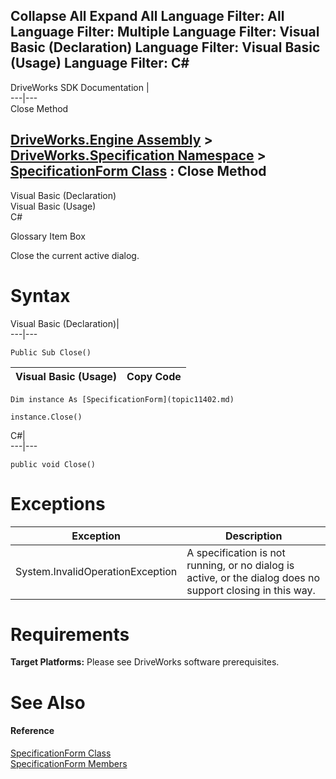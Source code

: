 Collapse All Expand All Language Filter: All  Language Filter: Multiple  Language Filter: Visual Basic (Declaration) Language Filter: Visual Basic (Usage) Language Filter: C#  
---  
DriveWorks SDK Documentation  |   
---|---  
Close Method   
  
[DriveWorks.Engine Assembly](topic2156.md) > [DriveWorks.Specification Namespace](topic10764.md) > [SpecificationForm Class](topic11402.md) : Close Method  
---  
  
Visual Basic (Declaration)    
Visual Basic (Usage)    
C# 

Glossary Item Box

Close the current active dialog. 

# Syntax

Visual Basic (Declaration)|   
---|---  
      
    
    Public Sub Close()   
  
Visual Basic (Usage)| Copy Code  
---|---  
      
    
    Dim instance As [SpecificationForm](topic11402.md)
     
    instance.Close()  
  
C#|   
---|---  
      
    
    public void Close()  
  
# Exceptions

Exception| Description  
---|---  
System.InvalidOperationException| A specification is not running, or no dialog is active, or the dialog does no support closing in this way.  
  
# Requirements

**Target Platforms:** Please see DriveWorks software prerequisites.

# See Also

#### Reference

[SpecificationForm Class](topic11402.md)   
[SpecificationForm Members](topic11403.md)


